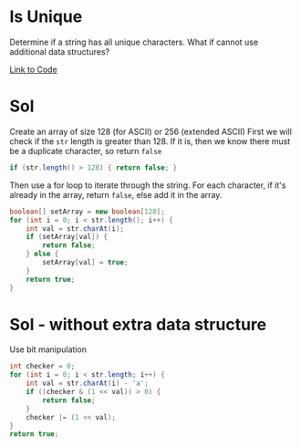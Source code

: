 # Is Unique

Determine if a string has all unique characters.
What if cannot use additional data structures?

[Link to Code](IsUnique.java)

# Sol

Create an array of size 128 (for ASCII) or 256 (extended ASCII)
First we will check if the `str` length is greater than 128.
If it is, then we know there must be a duplicate character, so return `false`

```java
if (str.length() > 128) { return false; }

```


Then use a for loop to iterate through the string.
For each character, if it's already in the array, return `false`, else add it in the array.

```java
boolean[] setArray = new boolean[128];
for (int i = 0; i < str.length(); i++) {
	int val = str.charAt(i);
	if (setArray[val]) {
		return false;
	} else {
		setArray[val] = true;
	}
	return true;
}
```

# Sol - without extra data structure

Use bit manipulation

```java
int checker = 0;
for (int i = 0; i < str.length; i++) {
	int val = str.charAt(i) - 'a';
	if ((checker & (1 << val)) > 0)	{
		return false;
	}
	checker |= (1 << val);
}
return true;
```